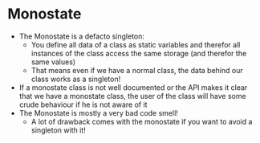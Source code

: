 # Monostate
+ The Monostate is a defacto singleton:
    - You define all data of a class as static variables and therefor all instances of the class access the same storage (and therefor the same values)
    - That means even if we have a normal class, the data behind our class works as a singleton!
+ If a monostate class is not well documented or the API makes it clear that we have a monostate class, the user of the class will have some crude behaviour if he is not aware of it
+ The Monostate is mostly a very bad code smell!
    - A lot of drawback comes with the monostate if you want to avoid a singleton with it!